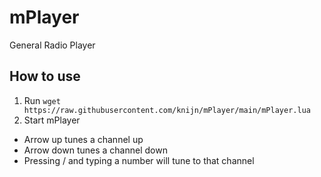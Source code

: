 # mPlayer
General Radio Player

## How to use
1. Run `wget https://raw.githubusercontent.com/knijn/mPlayer/main/mPlayer.lua`
2. Start mPlayer

- Arrow up tunes a channel up
- Arrow down tunes a channel down
- Pressing / and typing a number will tune to that channel
